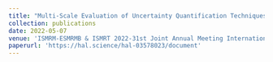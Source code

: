 ```yaml
---
title: "Multi-Scale Evaluation of Uncertainty Quantification Techniques for Deep Learning based MRI Segmentation"
collection: publications
date: 2022-05-07
venue: 'ISMRM-ESMRMB & ISMRT 2022-31st Joint Annual Meeting International Society for Magnetic Resonance in Medecine'
paperurl: 'https://hal.science/hal-03578023/document'
---
```

